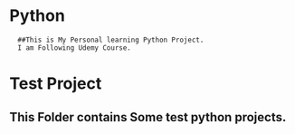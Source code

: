 # Python

      ##This is My Personal learning Python Project.
      I am Following Udemy Course.

# Test Project

## This Folder contains Some test python projects.
